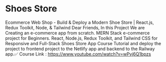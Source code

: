 # Shoes Store
Ecommerce Web Shop - Build & Deploy a Modern Shoe Store | React.js, Redux Toolkit, Node, & Tailwind
Dear Friends,
In this Project We are Creating an e-commerce app from scratch. MERN Stack e-commerce project for Beginners. React, Node.js, Redux Toolkit, and Tailwind CSS for Responsive and  Full-Stack Shoes Store App Course Tutorial and deploy the project to frontend project to the Netlify app and backend to the Railway app.✅
Course Link : https://www.youtube.com/watch?v=wPvj6Q1bpzs
